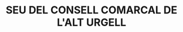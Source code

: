 ---
layout: patrimoni-details
title:  "SEU DEL CONSELL COMARCAL DE L'ALT URGELL"
collections: ["patrimoni-arquitectonic", "bcil-existents"]
coordinates:
  - group1:
        - [1.459570855242998, 42.355919336857752]
        - [1.459757030965781, 42.355966482751711]
        - [1.459767715809688, 42.355966626317709]
        - [1.459777929981346, 42.355963008439026]
        - [1.459859099058233, 42.355795118635093]
        - [1.459651164986683, 42.355740587529873]
        - [1.459570855242998, 42.355919336857752]
---